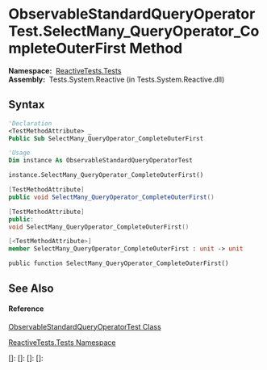 # ObservableStandardQueryOperatorTest.SelectMany\_QueryOperator\_CompleteOuterFirst Method

**Namespace:**  [ReactiveTests.Tests](ReactiveTests.Tests\ReactiveTests.Tests.md)  
**Assembly:**  Tests.System.Reactive (in Tests.System.Reactive.dll)

## Syntax

```vb
'Declaration
<TestMethodAttribute> _
Public Sub SelectMany_QueryOperator_CompleteOuterFirst
```

```vb
'Usage
Dim instance As ObservableStandardQueryOperatorTest

instance.SelectMany_QueryOperator_CompleteOuterFirst()
```

```csharp
[TestMethodAttribute]
public void SelectMany_QueryOperator_CompleteOuterFirst()
```

```c++
[TestMethodAttribute]
public:
void SelectMany_QueryOperator_CompleteOuterFirst()
```

```fsharp
[<TestMethodAttribute>]
member SelectMany_QueryOperator_CompleteOuterFirst : unit -> unit 
```

```jscript
public function SelectMany_QueryOperator_CompleteOuterFirst()
```

## See Also

#### Reference

[ObservableStandardQueryOperatorTest Class](ObservableStandardQueryOperatorTest\ObservableStandardQueryOperatorTest.md)

[ReactiveTests.Tests Namespace](ReactiveTests.Tests\ReactiveTests.Tests.md)

[]: 
[]: 
[]: 
[]: 